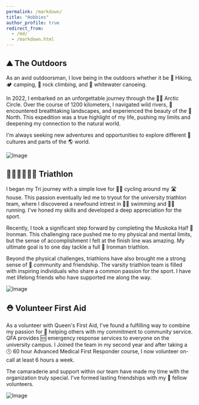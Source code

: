 ```yaml
---
permalink: /markdown/
title: "Hobbies"
author_profile: true
redirect_from: 
  - /md/
  - /markdown.html
---
```


## ⛰️ The Outdoors

As an avid outdoorsman, I love being in the outdoors whether it be 🥾 Hiking, 🏕️ camping, 🧗 rock climbing, and 🛶 whitewater canoeing.

In 2022, I embarked on an unforgettable journey through the 🐻‍❄️ Arctic Circle. Over the course of 1200 kilometers, I navigated wild rivers, 🌄 encountered breathtaking landscapes, and experienced the beauty of the 🧭 North. This expedition was a true highlight of my life, pushing my limits and deepening my connection to the natural world.

I'm always seeking new adventures and opportunities to explore different 🏺 cultures and parts of the 🌎 world.


![Image](https://colemanfarv.github.io/ColemanFarvolden.github.io/images/trip.png)

## 🏊‍♂️🚴‍♂️🏃‍♂️ Triathlon

I began my Tri journey with a simple love for 🚴‍♂️ cycling around my 🛣️ house. This passion eventually led me to tryout for the university triathlon team, where I discovered a newfound intrest in 🏊‍♂️ swimming and 🏃‍♂️ running. I've honed my skills and developed a deep appreciation for the sport.

Recently, I took a significant step forward by completing the Muskoka Half 🧲 Ironman. This challenging race pushed me to my physical and mental limits, but the sense of accomplishment I felt at the finish line was amazing. My ultimate goal is to one day tackle a full 🧲 Ironman triathlon.

Beyond the physical challenges, triathlons have also brought me a strong sense of 🤝 community and friendship. The varsity triathlon team is filled with inspiring individuals who share a common passion for the sport. I have met lifelong friends who have supported me along the way.

![Image](https://colemanfarv.github.io/ColemanFarvolden.github.io/images/tri.png)



## ⛑️ Volunteer First Aid

As a volunteer with Queen's First Aid, I've found a fulfilling way to combine my passion for 🩼 helping others with my commitment to community service. QFA provides 🆘 emergency response services to everyone on the university campus. I Joined the team in my second year and after taking a 🕔 60 hour Advanced Medical First Responder course, I now volunteer on-call at least 6 hours a week.

The camaraderie and support within our team have made my time with the organization truly special. I've formed lasting friendships with my 👥 fellow volunteers.

![Image](https://colemanfarv.github.io/ColemanFarvolden.github.io/images/qfa.png)
